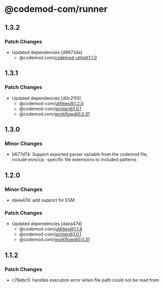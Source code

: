 # @codemod-com/runner

## 1.3.2

### Patch Changes

- Updated dependencies [d9873da]
  - @codemod.com/codemod-utils@1.1.0

## 1.3.1

### Patch Changes

- Updated dependencies [d0c2110]
  - @codemod-com/utilities@1.2.0
  - @codemod-com/printer@1.0.1
  - @codemod.com/workflow@0.0.31

## 1.3.0

### Minor Changes

- b677d74: Support exported parser variable from the codemod file, include esm/cjs -specific file extensions to included patterns

## 1.2.0

### Minor Changes

- daea47d: add support for ESM

### Patch Changes

- Updated dependencies [daea47d]
  - @codemod-com/utilities@1.1.8
  - @codemod-com/printer@1.0.1
  - @codemod.com/workflow@0.0.31

## 1.1.2

### Patch Changes

- c78ebc5: handles execution error when file path could not be read from
